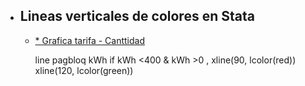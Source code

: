- Lineas verticales de colores en Stata
	-
	- [* Grafica tarifa - Canttidad ](https://www.statalist.org/forums/forum/general-stata-discussion/general/1406627-add-vertical-line-to-a-twoway-graph)
	  
	  line pagbloq  kWh if kWh <400 & kWh >0 , xline(90, lcolor(red)) xline(120, lcolor(green))